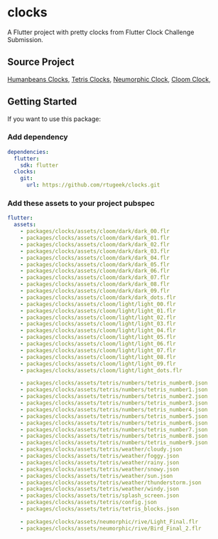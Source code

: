 # clocks

A Flutter project with pretty clocks from Flutter Clock Challenge Submission.

## Source Project

[Humanbeans Clocks](https://github.com/brestnichki/humanbeans-clock),
[Tetris Clocks](https://github.com/msoftware/flutter_clock),
[Neumorphic Clock](https://github.com/orestesgaolin/neumorphic_flutter_clock),
[Cloom Clock](https://github.com/OldMetalmind/cloom_clock),

## Getting Started

If you want to use this package:

### Add dependency

```yaml
dependencies:
  flutter:
    sdk: flutter
  clocks:
    git:
      url: https://github.com/rtugeek/clocks.git
```

### Add these assets to your project pubspec

```yaml
flutter:
  assets:
    - packages/clocks/assets/cloom/dark/dark_00.flr
    - packages/clocks/assets/cloom/dark/dark_01.flr
    - packages/clocks/assets/cloom/dark/dark_02.flr
    - packages/clocks/assets/cloom/dark/dark_03.flr
    - packages/clocks/assets/cloom/dark/dark_04.flr
    - packages/clocks/assets/cloom/dark/dark_05.flr
    - packages/clocks/assets/cloom/dark/dark_06.flr
    - packages/clocks/assets/cloom/dark/dark_07.flr
    - packages/clocks/assets/cloom/dark/dark_08.flr
    - packages/clocks/assets/cloom/dark/dark_09.flr
    - packages/clocks/assets/cloom/dark/dark_dots.flr
    - packages/clocks/assets/cloom/light/light_00.flr
    - packages/clocks/assets/cloom/light/light_01.flr
    - packages/clocks/assets/cloom/light/light_02.flr
    - packages/clocks/assets/cloom/light/light_03.flr
    - packages/clocks/assets/cloom/light/light_04.flr
    - packages/clocks/assets/cloom/light/light_05.flr
    - packages/clocks/assets/cloom/light/light_06.flr
    - packages/clocks/assets/cloom/light/light_07.flr
    - packages/clocks/assets/cloom/light/light_08.flr
    - packages/clocks/assets/cloom/light/light_09.flr
    - packages/clocks/assets/cloom/light/light_dots.flr

    - packages/clocks/assets/tetris/numbers/tetris_number0.json
    - packages/clocks/assets/tetris/numbers/tetris_number1.json
    - packages/clocks/assets/tetris/numbers/tetris_number2.json
    - packages/clocks/assets/tetris/numbers/tetris_number3.json
    - packages/clocks/assets/tetris/numbers/tetris_number4.json
    - packages/clocks/assets/tetris/numbers/tetris_number5.json
    - packages/clocks/assets/tetris/numbers/tetris_number6.json
    - packages/clocks/assets/tetris/numbers/tetris_number7.json
    - packages/clocks/assets/tetris/numbers/tetris_number8.json
    - packages/clocks/assets/tetris/numbers/tetris_number9.json
    - packages/clocks/assets/tetris/weather/cloudy.json
    - packages/clocks/assets/tetris/weather/foggy.json
    - packages/clocks/assets/tetris/weather/rainy.json
    - packages/clocks/assets/tetris/weather/snowy.json
    - packages/clocks/assets/tetris/weather/sun.json
    - packages/clocks/assets/tetris/weather/thunderstorm.json
    - packages/clocks/assets/tetris/weather/windy.json
    - packages/clocks/assets/tetris/splash_screen.json
    - packages/clocks/assets/tetris/config.json
    - packages/clocks/assets/tetris/tetris_blocks.json

    - packages/clocks/assets/neumorphic/rive/Light_Final.flr
    - packages/clocks/assets/neumorphic/rive/Bird_Final_2.flr
```



